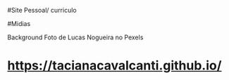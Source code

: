 #Site Pessoal/ curriculo

#Midias

Background 
Foto de Lucas Nogueira no Pexels

# https://tacianacavalcanti.github.io/
